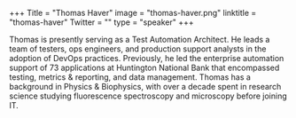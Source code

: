 +++
Title = "Thomas Haver"
image = "thomas-haver.png"
linktitle = "thomas-haver"
Twitter = ""
type = "speaker"
+++

Thomas is presently serving as a Test Automation Architect. He leads a team of testers, ops engineers, and production
support analysts in the adoption of DevOps practices. Previously, he led the enterprise automation support of 73
applications at Huntington National Bank that encompassed testing, metrics & reporting, and data management. Thomas has
a background in Physics & Biophysics, with over a decade spent in research science studying fluorescence spectroscopy
and microscopy before joining IT.
